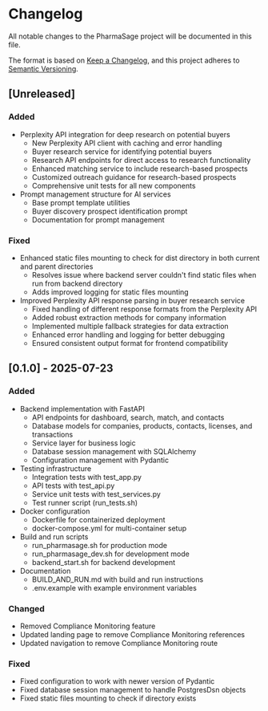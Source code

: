 # Changelog

All notable changes to the PharmaSage project will be documented in this file.

The format is based on [Keep a Changelog](https://keepachangelog.com/en/1.0.0/),
and this project adheres to [Semantic Versioning](https://semver.org/spec/v2.0.0.html).

## [Unreleased]

### Added
- Perplexity API integration for deep research on potential buyers
  - New Perplexity API client with caching and error handling
  - Buyer research service for identifying potential buyers
  - Research API endpoints for direct access to research functionality
  - Enhanced matching service to include research-based prospects
  - Customized outreach guidance for research-based prospects
  - Comprehensive unit tests for all new components
- Prompt management structure for AI services
  - Base prompt template utilities
  - Buyer discovery prospect identification prompt
  - Documentation for prompt management

### Fixed
- Enhanced static files mounting to check for dist directory in both current and parent directories
  - Resolves issue where backend server couldn't find static files when run from backend directory
  - Adds improved logging for static files mounting
- Improved Perplexity API response parsing in buyer research service
  - Fixed handling of different response formats from the Perplexity API
  - Added robust extraction methods for company information
  - Implemented multiple fallback strategies for data extraction
  - Enhanced error handling and logging for better debugging
  - Ensured consistent output format for frontend compatibility

## [0.1.0] - 2025-07-23

### Added
- Backend implementation with FastAPI
  - API endpoints for dashboard, search, match, and contacts
  - Database models for companies, products, contacts, licenses, and transactions
  - Service layer for business logic
  - Database session management with SQLAlchemy
  - Configuration management with Pydantic
- Testing infrastructure
  - Integration tests with test_app.py
  - API tests with test_api.py
  - Service unit tests with test_services.py
  - Test runner script (run_tests.sh)
- Docker configuration
  - Dockerfile for containerized deployment
  - docker-compose.yml for multi-container setup
- Build and run scripts
  - run_pharmasage.sh for production mode
  - run_pharmasage_dev.sh for development mode
  - backend_start.sh for backend development
- Documentation
  - BUILD_AND_RUN.md with build and run instructions
  - .env.example with example environment variables

### Changed
- Removed Compliance Monitoring feature
- Updated landing page to remove Compliance Monitoring references
- Updated navigation to remove Compliance Monitoring route

### Fixed
- Fixed configuration to work with newer version of Pydantic
- Fixed database session management to handle PostgresDsn objects
- Fixed static files mounting to check if directory exists
